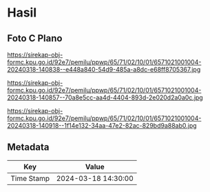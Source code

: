 # Hasil

## Foto C Plano

https://sirekap-obj-formc.kpu.go.id/92e7/pemilu/ppwp/65/71/02/10/01/6571021001004-20240318-140838--e448a840-54d9-485a-a8dc-e68ff8705367.jpg

https://sirekap-obj-formc.kpu.go.id/92e7/pemilu/ppwp/65/71/02/10/01/6571021001004-20240318-140857--70a8e5cc-aa4d-4404-893d-2e020d2a0a0c.jpg

https://sirekap-obj-formc.kpu.go.id/92e7/pemilu/ppwp/65/71/02/10/01/6571021001004-20240318-140918--1f14e132-34aa-47e2-82ac-829bd9a88ab0.jpg


## Metadata

| Key        | Value               |
| ---------- | ------------------- |
| Time Stamp | 2024-03-18 14:30:00 |



